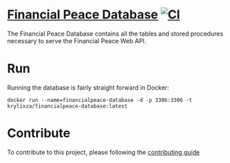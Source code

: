 # [Financial Peace Database](https://github.com/KrylixZA/FinancialPeace-Database) [![CI](https://github.com/KrylixZA/FinancialPeace-Database/actions/workflows/ci.yml/badge.svg)](https://github.com/KrylixZA/FinancialPeace-Database/actions/workflows/ci.yml)
The Financial Peace Database contains all the tables and stored procedures necessary to serve the Financial Peace Web API.

# Run
Running the database is fairly straight forward in Docker:

`docker run --name=financialpeace-database -d -p 3306:3306 -t krylixza/financialpeace-database:latest`

# Contribute
To contribute to this project, please following the [contributing guide](CONTRIBUTING.md)
